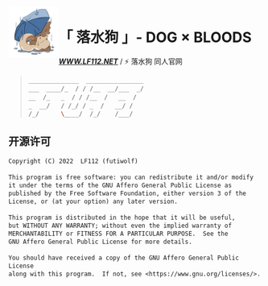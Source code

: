 <a href="https://www.dogbloods.com">
    <img alt="dogbloods" src="./WetDogs.webp" style="width: 100px; height: 100px;" align="left">
</a>

<div align="left">

# 「 落水狗 」- DOG × BLOODS

**_<a href="https://www.lf112.net">WWW.LF112.NET</a>_** / ⚡️ 落水狗 同人官网

</div>

> ```bash
> ______________  ________________
> ___  ____/_  / / /__  __/___  _/
> __  /_   _  / / /__  /   __  /  
> _  __/   / /_/ / _  /   __/ /   
> /_/      \____/  /_/    /___/   
> ```

## 开源许可

    Copyright (C) 2022  LF112 (futiwolf)

    This program is free software: you can redistribute it and/or modify
    it under the terms of the GNU Affero General Public License as
    published by the Free Software Foundation, either version 3 of the
    License, or (at your option) any later version.

    This program is distributed in the hope that it will be useful,
    but WITHOUT ANY WARRANTY; without even the implied warranty of
    MERCHANTABILITY or FITNESS FOR A PARTICULAR PURPOSE.  See the
    GNU Affero General Public License for more details.

    You should have received a copy of the GNU Affero General Public License
    along with this program.  If not, see <https://www.gnu.org/licenses/>.
